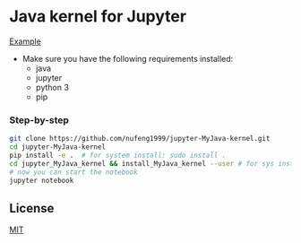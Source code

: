 # Java kernel for Jupyter
[Example](https://github.com/nufeng1999/jupyter-MyJava-kernel/blob/master/example/jupyter_java_readme.ipynb "Example")
* Make sure you have the following requirements installed:
  * java
  * jupyter
  * python 3
  * pip

### Step-by-step

```bash
git clone https://github.com/nufeng1999/jupyter-MyJava-kernel.git
cd jupyter-MyJava-kernel
pip install -e .  # for system install: sudo install .
cd jupyter_MyJava_kernel && install_MyJava_kernel --user # for sys install: sudo install_dart_kernel
# now you can start the notebook
jupyter notebook
```

## License

[MIT](LICENSE.txt)

